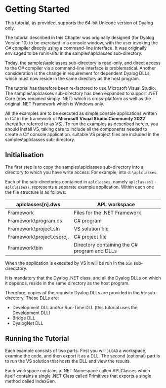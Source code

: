 # Getting Started

This tutorial, as provided, supports the 64-bit Unicode version of Dyalog only.

The tutorial  described in this Chapter was originally designed (for Dyalog Version 10) to be exercised in a console window, with the user invoking the C# compiler directly using a command-line interface. It was originally envisaged to be run*in-situ* in the samples\aplclasses sub-directory.

Today, the samples\aplclasses sub-directory is read-only, and direct access to the C# compiler via a command-line interface is problematical. Another consideration is the change in requirement for dependent Dyalog DLLs, which must now reside in the same directory as the host program.

The tutorial has therefore been re-factored to use Microsoft Visual Studio. The samples\aplclasses sub-directory has been expanded to support .NET Core (now renamed simply .NET) which is cross-platform as well as the original .NET Framework which is Windows only.

All the examples are to be executed as simple console applications written in C# in the framework of **Microsoft Visual Studio Community 2022** (hereafter referred to as VS). To run the examples as described herein, you should install VS, taking care to include all the components needed to create a C# console application. suitable VS project files are included in the samples\aplclasses sub-directory.

## Initialisation

The first step is to copy the samples\aplclasses sub-directory into a directory to which you have write access. For example, into `d:\aplclasses`.

Each of the sub-directories contained in `aplclasses`, namely `aplclasses1` - `aplclasses7`, represents a separate example application. Within each one the file structure is as follows:

| aplclasses[n].dws | APL workspace |
| --- | ---  |
| Framework | Files for the .NET Framework |
| Framework\program.cs | C# program |
| Framework\project.sln | VS solution file |
| Framework\project.csproj. | C# project file |
| Framework\bin | Directory containing the C# program and DLLs |

When the application is executed by VS it will be run  in the `bin` sub-diredctory.

It is mandatory that the Dyalog .NET class, and all the Dyalog DLLs on which it depends, reside in the same directory as the host program.

Therefore, copies of the requisite Dyalog DLLs are provided in the `bin`sub-directory. These DLLs are:

- Development DLL and/or Run-Time DLL (this tutorial uses the Development DLL)
- Bridge DLL
- DyalogNet DLL
## Running the Tutorial

Each example consists of two parts. First you will `)LOAD` a workspace, examine the code, and then export it as a DLL. The second (optional) part is to run the VS solution that hosts the DLL and view the results.

Each workspace contains a .NET Namespace called APLClasses which itself contains a single .NET Class called Primitives that exports a single method called IndexGen.
